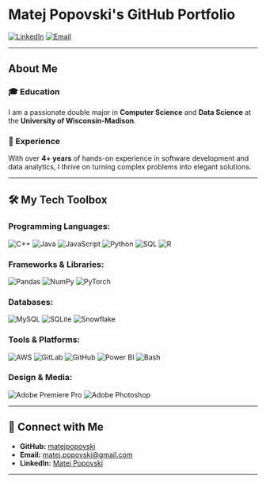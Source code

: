 # Matej Popovski's GitHub Portfolio

[![LinkedIn](https://img.shields.io/badge/LinkedIn-Matej%20Popovski-blue)](https://www.linkedin.com/in/matej-popovski/)
[![Email](https://img.shields.io/badge/Email-matej.popovski%40gmail.com-red)](mailto:matej.popovski@gmail.com)

---

## About Me

### 🎓 Education
I am a passionate double major in **Computer Science** and **Data Science** at the **University of Wisconsin-Madison**.

### 💼 Experience
With over **4+ years** of hands-on experience in software development and data analytics, I thrive on turning complex problems into elegant solutions.

---

## 🛠️ My Tech Toolbox

### Programming Languages:
![C++](https://img.shields.io/badge/C%2B%2B-%2300599C.svg?style=flat&logo=c%2B%2B&logoColor=white)
![Java](https://img.shields.io/badge/Java-%23ED8B00.svg?style=flat&logo=java&logoColor=white)
![JavaScript](https://img.shields.io/badge/JavaScript-%23F7DF1E.svg?style=flat&logo=javascript&logoColor=black)
![Python](https://img.shields.io/badge/Python-%2314354C.svg?style=flat&logo=python&logoColor=white)
![SQL](https://img.shields.io/badge/SQL-%2307405e.svg?style=flat&logo=postgresql&logoColor=white)
![R](https://img.shields.io/badge/R-%23276DC3.svg?style=flat&logo=r&logoColor=white)

### Frameworks & Libraries:
![Pandas](https://img.shields.io/badge/Pandas-%23150458.svg?style=flat&logo=pandas&logoColor=white)
![NumPy](https://img.shields.io/badge/NumPy-%23013243.svg?style=flat&logo=numpy&logoColor=white)
![PyTorch](https://img.shields.io/badge/PyTorch-%23EE4C2C.svg?style=flat&logo=pytorch&logoColor=white)

### Databases:
![MySQL](https://img.shields.io/badge/MySQL-%2300f.svg?style=flat&logo=mysql&logoColor=white)
![SQLite](https://img.shields.io/badge/SQLite-%23003B57.svg?style=flat&logo=sqlite&logoColor=white)
![Snowflake](https://img.shields.io/badge/Snowflake-%23FF1E56.svg?style=flat&logo=snowflake&logoColor=white)

### Tools & Platforms:
![AWS](https://img.shields.io/badge/AWS-%23232F3E.svg?style=flat&logo=amazon-aws&logoColor=white)
![GitLab](https://img.shields.io/badge/GitLab-%23181717.svg?style=flat&logo=gitlab&logoColor=white)
![GitHub](https://img.shields.io/badge/GitHub-%23181717.svg?style=flat&logo=github&logoColor=white)
![Power BI](https://img.shields.io/badge/Power%20BI-F2C811.svg?style=flat&logo=power-bi&logoColor=black)
![Bash](https://img.shields.io/badge/Bash-%234EAA25.svg?style=flat&logo=gnu-bash&logoColor=white)

### Design & Media:
![Adobe Premiere Pro](https://img.shields.io/badge/Adobe%20Premiere%20Pro-%23005A9C.svg?style=flat&logo=adobe-premiere-pro&logoColor=white)
![Adobe Photoshop](https://img.shields.io/badge/Adobe%20Photoshop-%23005A9C.svg?style=flat&logo=adobe-photoshop&logoColor=white)

---

## 🔗 Connect with Me

- **GitHub:** [matejpopovski](https://github.com/matejpopovski)
- **Email:** [matej.popovski@gmail.com](mailto:matej.popovski@gmail.com)
- **LinkedIn:** [Matej Popovski](https://www.linkedin.com/in/matej-popovski/)

---
<!-- 
## 🌟 Featured Projects

### 🚀 Project Name 1
_A brief description of what this project is about._

**Technologies used:** C++, Python, SQL

### 📊 Project Name 2
_A brief description of what this project is about._

**Technologies used:** Java, R, AWS

---

## 📝 Blog & Articles

Check out my latest thoughts and writings on data science, software development, and more on my [Blog](#).

---

## 🤔 Fun Facts

- I love exploring the intersections of technology and creativity.
- Always up for a challenge and ready to learn new things.
- Passionate about using data to tell compelling stories.

---

> "Strive not to be a success, but rather to be of value." – Albert Einstein

---

Thank you for visiting my GitHub profile! Feel free to explore my repositories and reach out if you have any questions or collaboration ideas.

-->
